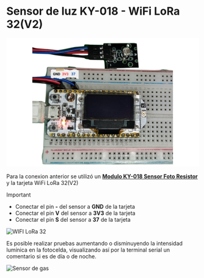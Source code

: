 # Sensor de luz KY-018 - WiFi LoRa 32(V2)

![Conexion](https://github.com/SantiagoGomezfpv/SensorLuzKY018-ESP32/blob/main/conexiones.png)

Para la conexion anterior se utilizó un **[Modulo KY-018 Sensor Foto Resistor](https://uelectronics.com/producto/modulo-ky-018-sensor-foto-resistor/ "Modulo KY-018 Sensor Foto Resistor")** y la tarjeta WiFi LoRa 32(V2)

>[!IMPORTANT]
> - Conectar el pin **-** del sensor a **GND** de la tarjeta 
> - Conectar el pin **V** del sensor a **3V3** de la tarjeta 
> - Conectar el pin **S** del sensor a **37** de la tarjeta 

![WIFI LoRa 32](https://escapequotes.net/wp-content/uploads/2021/02/WIFI_LoRa_32_V2-Heltec-pinout-diagram-2048x1031.jpg "WIFI LoRa 32")

Es posible realizar pruebas aumentando o disminuyendo la intensidad lumínica en la fotocelda, visualizando así por la terminal serial un comentario si es de día o de noche.

![Sensor de gas](https://uelectronics.com/wp-content/uploads/2017/06/AR0036-Foto-resistencia-V1.jpg)
